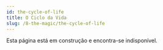 ```yaml
---
id: the-cycle-of-life
title: O Ciclo da Vida
slug: /8-the-magic/the-cycle-of-life
---
```


Esta página está em construção e encontra-se indisponível.
